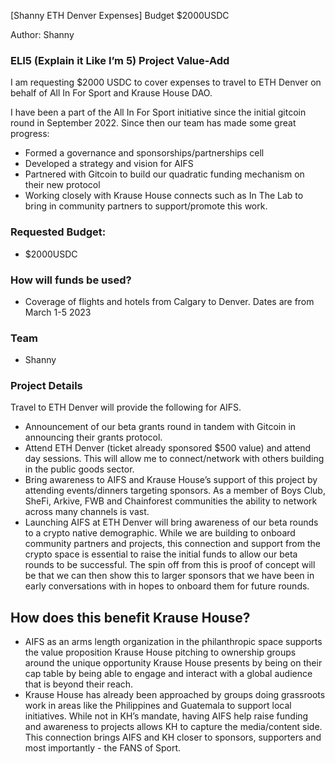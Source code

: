 [Shanny ETH Denver Expenses] Budget $2000USDC

Author: Shanny

### ELI5 (Explain it Like I’m 5) Project Value-Add

I am requesting $2000 USDC to cover expenses to travel to ETH Denver on behalf of All In For Sport and Krause House DAO.

I have been a part of the All In For Sport initiative since the initial gitcoin round in September 2022. Since then our team has made some great progress:

- Formed a governance and sponsorships/partnerships cell
- Developed a strategy and vision for AIFS
- Partnered with Gitcoin to build our quadratic funding mechanism on their new protocol
- Working closely with Krause House connects such as In The Lab to bring in community partners to support/promote this work.

### Requested Budget:

- $2000USDC

### How will funds be used?

- Coverage of flights and hotels from Calgary to Denver. Dates are from March 1-5 2023

### Team

- Shanny

### Project Details

Travel to ETH Denver will provide the following for AIFS.

- Announcement of our beta grants round in tandem with Gitcoin in announcing their grants protocol.
- Attend ETH Denver (ticket already sponsored $500 value) and attend day sessions. This will allow me to connect/network with others building in the public goods sector.
- Bring awareness to AIFS and Krause House’s support of this project by attending events/dinners targeting sponsors. As a member of Boys Club, SheFi, Arkive, FWB and Chainforest communities the ability to network across many channels is vast.
- Launching AIFS at ETH Denver will bring awareness of our beta rounds to a crypto native demographic. While we are building to onboard community partners and projects, this connection and support from the crypto space is essential to raise the initial funds to allow our beta rounds to be successful. The spin off from this is proof of concept will be that we can then show this to larger sponsors that we have been in early conversations with in hopes to onboard them for future rounds.

## How does this benefit Krause House?

- AIFS as an arms length organization in the philanthropic space supports the value proposition Krause House pitching to ownership groups around the unique opportunity Krause House presents by being on their cap table by being able to engage and interact with a global audience that is beyond their reach.
- Krause House has already been approached by groups doing grassroots work in areas like the Philippines and Guatemala to support local initiatives. While not in KH’s mandate, having AIFS help raise funding and awareness to projects allows KH to capture the media/content side. This connection brings AIFS and KH closer to sponsors, supporters and most importantly - the FANS of Sport.